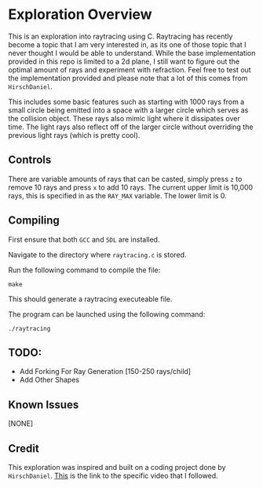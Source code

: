 # Exploration Overview
This is an exploration into raytracing using C. Raytracing has recently become a topic that I am very interested in, as its one of those topic that I never thought I would be able to understand. While the base implementation provided in this repo is limited to a 2d plane, I still want to figure out the optimal amount of rays and experiment with refraction. Feel free to test out the implementation provided and please note that a lot of this comes from `HirschDaniel`.

This includes some basic features such as starting with 1000 rays from a small circle being emitted into a space with a larger circle which serves as the collision object. These rays also mimic light where it dissipates over time. The light rays also reflect off of the larger circle without overriding the previous light rays (which is pretty cool). 

## Controls

There are variable amounts of rays that can be casted, simply press `z` to remove 10 rays and press `x` to add 10 rays. The current upper limit is 10,000 rays, this is specified in as the `RAY_MAX` variable. The lower limit is 0. 

## Compiling
First ensure that both `GCC` and `SDL` are installed.

Navigate to the directory where `raytracing.c` is stored.

Run the following command to compile the file:

```
make
```

This should generate a raytracing executeable file.

The program can be launched using the following command:

```
./raytracing
```

## TODO:
- Add Forking For Ray Generation [150-250 rays/child]
- Add Other Shapes

## Known Issues

[NONE]

## Credit
This exploration was inspired and built on a coding project done by `HirschDaniel`. [This](https://youtu.be/2BLRLuczykM?si=3woeIgQ-pk0VzeCp) is the link to the specific video that I followed.
